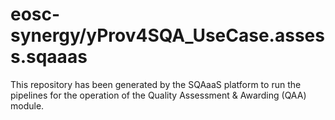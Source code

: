 <!--
SPDX-FileCopyrightText: Copyright contributors to the Software Quality Assurance as a Service (SQAaaS) project <sqaaas@ibergrid.eu>

SPDX-License-Identifier: GPL-3.0-only
-->

# eosc-synergy/yProv4SQA_UseCase.assess.sqaaas
This repository has been generated by the SQAaaS platform to run the pipelines
for the operation of the
Quality Assessment & Awarding (QAA)
module.
